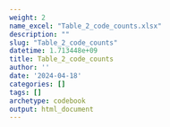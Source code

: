 ```yaml
---
weight: 2
name_excel: "Table_2_code_counts.xlsx"
description: ""
slug: "Table_2_code_counts"
datetime: 1.713448e+09
title: Table_2_code_counts
author: ''
date: '2024-04-18'
categories: []
tags: []
archetype: codebook
output: html_document
---
```


<div class="tabcontent"></div>
